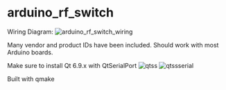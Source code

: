 # arduino_rf_switch

Wiring Diagram:
![arduino_rf_switch_wiring](https://github.com/user-attachments/assets/f947383b-d364-4c4b-a21b-ecad99677968)

Many vendor and product IDs have been included. Should work with most Arduino boards.

Make sure to install Qt 6.9.x with QtSerialPort
![qtss](https://github.com/user-attachments/assets/6493d1cb-82e1-464f-997f-12807c1bc98d)
![qtssserial](https://github.com/user-attachments/assets/25ce24ef-14b5-4dc0-bc59-6f435e3f0c34)


Built with qmake
